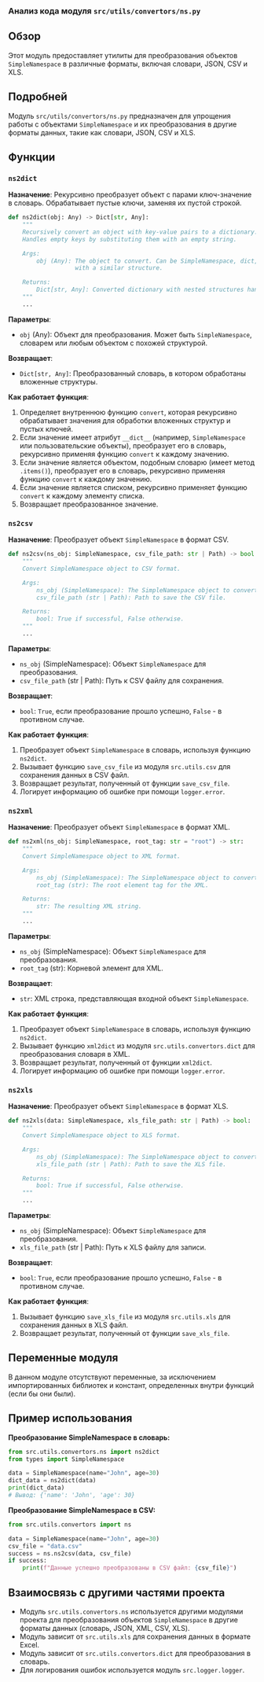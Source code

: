 ### Анализ кода модуля `src/utils/convertors/ns.py`

## Обзор

Этот модуль предоставляет утилиты для преобразования объектов `SimpleNamespace` в различные форматы, включая словари, JSON, CSV и XLS.

## Подробней

Модуль `src/utils/convertors/ns.py` предназначен для упрощения работы с объектами `SimpleNamespace` и их преобразования в другие форматы данных, такие как словари, JSON, CSV и XLS.

## Функции

### `ns2dict`

**Назначение**: Рекурсивно преобразует объект с парами ключ-значение в словарь. Обрабатывает пустые ключи, заменяя их пустой строкой.

```python
def ns2dict(obj: Any) -> Dict[str, Any]:
    """
    Recursively convert an object with key-value pairs to a dictionary.
    Handles empty keys by substituting them with an empty string.

    Args:
        obj (Any): The object to convert. Can be SimpleNamespace, dict, or any object
                   with a similar structure.

    Returns:
        Dict[str, Any]: Converted dictionary with nested structures handled.
    """
    ...
```

**Параметры**:

-   `obj` (Any): Объект для преобразования. Может быть `SimpleNamespace`, словарем или любым объектом с похожей структурой.

**Возвращает**:

-   `Dict[str, Any]`: Преобразованный словарь, в котором обработаны вложенные структуры.

**Как работает функция**:

1.  Определяет внутреннюю функцию `convert`, которая рекурсивно обрабатывает значения для обработки вложенных структур и пустых ключей.
2.  Если значение имеет атрибут `__dict__` (например, `SimpleNamespace` или пользовательские объекты), преобразует его в словарь, рекурсивно применяя функцию `convert` к каждому значению.
3.  Если значение является объектом, подобным словарю (имеет метод `.items()`), преобразует его в словарь, рекурсивно применяя функцию `convert` к каждому значению.
4.  Если значение является списком, рекурсивно применяет функцию `convert` к каждому элементу списка.
5.  Возвращает преобразованное значение.

### `ns2csv`

**Назначение**: Преобразует объект `SimpleNamespace` в формат CSV.

```python
def ns2csv(ns_obj: SimpleNamespace, csv_file_path: str | Path) -> bool:
    """
    Convert SimpleNamespace object to CSV format.

    Args:
        ns_obj (SimpleNamespace): The SimpleNamespace object to convert.
        csv_file_path (str | Path): Path to save the CSV file.

    Returns:
        bool: True if successful, False otherwise.
    """
    ...
```

**Параметры**:

-   `ns_obj` (SimpleNamespace): Объект `SimpleNamespace` для преобразования.
-   `csv_file_path` (str | Path): Путь к CSV файлу для сохранения.

**Возвращает**:

-   `bool`: `True`, если преобразование прошло успешно, `False` - в противном случае.

**Как работает функция**:

1.  Преобразует объект `SimpleNamespace` в словарь, используя функцию `ns2dict`.
2.  Вызывает функцию `save_csv_file` из модуля `src.utils.csv` для сохранения данных в CSV файл.
3.  Возвращает результат, полученный от функции `save_csv_file`.
4.  Логирует информацию об ошибке при помощи `logger.error`.

### `ns2xml`

**Назначение**: Преобразует объект `SimpleNamespace` в формат XML.

```python
def ns2xml(ns_obj: SimpleNamespace, root_tag: str = "root") -> str:
    """
    Convert SimpleNamespace object to XML format.

    Args:
        ns_obj (SimpleNamespace): The SimpleNamespace object to convert.
        root_tag (str): The root element tag for the XML.

    Returns:
        str: The resulting XML string.
    """
    ...
```

**Параметры**:

-   `ns_obj` (SimpleNamespace): Объект `SimpleNamespace` для преобразования.
-   `root_tag` (str): Корневой элемент для XML.

**Возвращает**:

-   `str`: XML строка, представляющая входной объект `SimpleNamespace`.

**Как работает функция**:

1.  Преобразует объект `SimpleNamespace` в словарь, используя функцию `ns2dict`.
2.  Вызывает функцию `xml2dict` из модуля `src.utils.convertors.dict` для преобразования словаря в XML.
3.  Возвращает результат, полученный от функции `xml2dict`.
4.  Логирует информацию об ошибке при помощи `logger.error`.

### `ns2xls`

**Назначение**: Преобразует объект `SimpleNamespace` в формат XLS.

```python
def ns2xls(data: SimpleNamespace, xls_file_path: str | Path) -> bool:
    """
    Convert SimpleNamespace object to XLS format.

    Args:
        ns_obj (SimpleNamespace): The SimpleNamespace object to convert.
        xls_file_path (str | Path): Path to save the XLS file.

    Returns:
        bool: True if successful, False otherwise.
    """
    ...
```

**Параметры**:

-   `ns_obj` (SimpleNamespace): Объект `SimpleNamespace` для преобразования.
-   `xls_file_path` (str | Path): Путь к XLS файлу для записи.

**Возвращает**:

-   `bool`: `True`, если преобразование прошло успешно, `False` - в противном случае.

**Как работает функция**:

1.  Вызывает функцию `save_xls_file` из модуля `src.utils.xls` для сохранения данных в XLS файл.
2.  Возвращает результат, полученный от функции `save_xls_file`.

## Переменные модуля

В данном модуле отсутствуют переменные, за исключением импортированных библиотек и констант, определенных внутри функций (если бы они были).

## Пример использования

**Преобразование SimpleNamespace в словарь:**

```python
from src.utils.convertors.ns import ns2dict
from types import SimpleNamespace

data = SimpleNamespace(name="John", age=30)
dict_data = ns2dict(data)
print(dict_data)
# Вывод: {'name': 'John', 'age': 30}
```

**Преобразование SimpleNamespace в CSV:**

```python
from src.utils.convertors import ns

data = SimpleNamespace(name="John", age=30)
csv_file = "data.csv"
success = ns.ns2csv(data, csv_file)
if success:
    print(f"Данные успешно преобразованы в CSV файл: {csv_file}")
```

## Взаимосвязь с другими частями проекта

-   Модуль `src.utils.convertors.ns` используется другими модулями проекта для преобразования объектов `SimpleNamespace` в другие форматы данных (словарь, JSON, XML, CSV, XLS).
-   Модуль зависит от `src.utils.xls` для сохранения данных в формате Excel.
-   Модуль зависит от `src.utils.convertors.dict` для преобразования в словарь.
-   Для логирования ошибок используется модуль `src.logger.logger`.